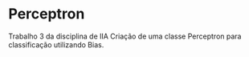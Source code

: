 # Perceptron
Trabalho 3 da disciplina de IIA
Criação de uma classe Perceptron para classificação utilizando Bias.
